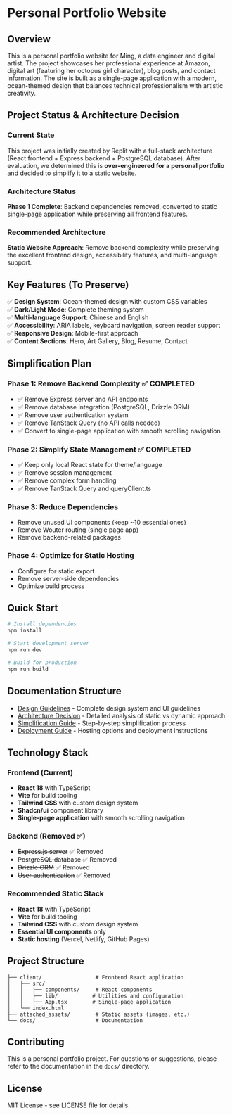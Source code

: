 # Personal Portfolio Website

## Overview

This is a personal portfolio website for Ming, a data engineer and digital artist. The project showcases her professional experience at Amazon, digital art (featuring her octopus girl character), blog posts, and contact information. The site is built as a single-page application with a modern, ocean-themed design that balances technical professionalism with artistic creativity.

## Project Status & Architecture Decision

### Current State

This project was initially created by Replit with a full-stack architecture (React frontend + Express backend + PostgreSQL database). After evaluation, we determined this is **over-engineered for a personal portfolio** and decided to simplify it to a static website.

### Architecture Status

**Phase 1 Complete**: Backend dependencies removed, converted to static single-page application while preserving all frontend features.

### Recommended Architecture

**Static Website Approach**: Remove backend complexity while preserving the excellent frontend design, accessibility features, and multi-language support.

## Key Features (To Preserve)

✅ **Design System**: Ocean-themed design with custom CSS variables  
✅ **Dark/Light Mode**: Complete theming system  
✅ **Multi-language Support**: Chinese and English  
✅ **Accessibility**: ARIA labels, keyboard navigation, screen reader support  
✅ **Responsive Design**: Mobile-first approach  
✅ **Content Sections**: Hero, Art Gallery, Blog, Resume, Contact

## Simplification Plan

### Phase 1: Remove Backend Complexity ✅ COMPLETED

- ✅ Remove Express server and API endpoints
- ✅ Remove database integration (PostgreSQL, Drizzle ORM)
- ✅ Remove user authentication system
- ✅ Remove TanStack Query (no API calls needed)
- ✅ Convert to single-page application with smooth scrolling navigation

### Phase 2: Simplify State Management ✅ COMPLETED

- ✅ Keep only local React state for theme/language
- ✅ Remove session management
- ✅ Remove complex form handling
- ✅ Remove TanStack Query and queryClient.ts

### Phase 3: Reduce Dependencies

- Remove unused UI components (keep ~10 essential ones)
- Remove Wouter routing (single page app)
- Remove backend-related packages

### Phase 4: Optimize for Static Hosting

- Configure for static export
- Remove server-side dependencies
- Optimize build process

## Quick Start

```bash
# Install dependencies
npm install

# Start development server
npm run dev

# Build for production
npm run build
```

## Documentation Structure

- [Design Guidelines](./docs/design-guidelines.md) - Complete design system and UI guidelines
- [Architecture Decision](./docs/architecture-decision.md) - Detailed analysis of static vs dynamic approach
- [Simplification Guide](./docs/simplification-guide.md) - Step-by-step simplification process
- [Deployment Guide](./docs/deployment.md) - Hosting options and deployment instructions

## Technology Stack

### Frontend (Current)

- **React 18** with TypeScript
- **Vite** for build tooling
- **Tailwind CSS** with custom design system
- **Shadcn/ui** component library
- **Single-page application** with smooth scrolling navigation

### Backend (Removed ✅)

- ~~Express.js server~~ ✅ Removed
- ~~PostgreSQL database~~ ✅ Removed
- ~~Drizzle ORM~~ ✅ Removed
- ~~User authentication~~ ✅ Removed

### Recommended Static Stack

- **React 18** with TypeScript
- **Vite** for build tooling
- **Tailwind CSS** with custom design system
- **Essential UI components** only
- **Static hosting** (Vercel, Netlify, GitHub Pages)

## Project Structure

```
├── client/                 # Frontend React application
│   ├── src/
│   │   ├── components/     # React components
│   │   ├── lib/           # Utilities and configuration
│   │   └── App.tsx        # Single-page application
│   └── index.html
├── attached_assets/        # Static assets (images, etc.)
└── docs/                   # Documentation
```

## Contributing

This is a personal portfolio project. For questions or suggestions, please refer to the documentation in the `docs/` directory.

## License

MIT License - see LICENSE file for details.
